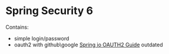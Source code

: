 # Spring Security 6

Contains:
* simple login/password
* oauth2 with github\google
[Spring io OAUTH2 Guide](https://spring.io/guides/tutorials/spring-boot-oauth2) outdated
